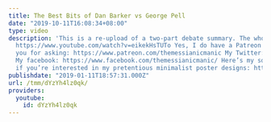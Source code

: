 ```yaml
---
title: The Best Bits of Dan Barker vs George Pell
date: "2019-10-11T16:08:34+08:00"
type: video
description: 'This is a re-upload of a two-part debate summary. The whole debate:
  https://www.youtube.com/watch?v=eikekHsTUTo Yes, I do have a Patreon account, thank
  you for asking: https://www.patreon.com/themessianicmanic My Twitter: https://twitter.com/idiolekt
  My facebook: https://www.facebook.com/themessianicmanic/ Here’s my society6 store
  if you’re interested in my pretentious minimalist poster designs: https://society6.com/themessianicmanic'
publishdate: "2019-01-11T18:57:31.000Z"
url: /tmm/dYzYh4lz0qk/
providers:
  youtube:
    id: dYzYh4lz0qk
---
```

